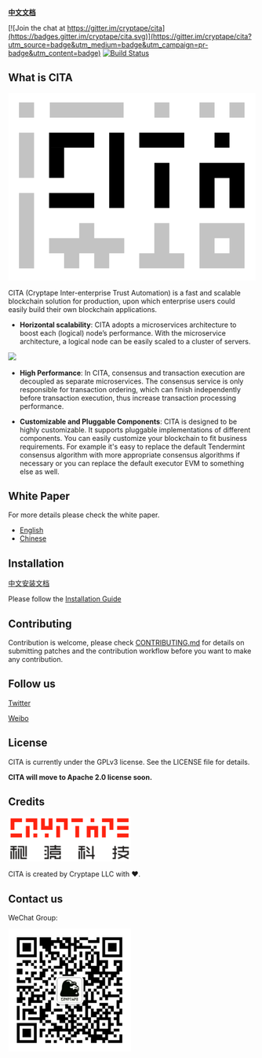 **[中文文档](http://cita.readthedocs.io/zh_CN/latest/)**

[![Join the chat at https://gitter.im/cryptape/cita](https://badges.gitter.im/cryptape/cita.svg)](https://gitter.im/cryptape/cita?utm_source=badge&utm_medium=badge&utm_campaign=pr-badge&utm_content=badge)
[![Build Status](https://travis-ci.org/cryptape/cita.svg?branch=master)](https://travis-ci.org/cryptape/cita)

## What is CITA
![](https://github.com/cryptape/assets/blob/master/CITA-logo.png?raw=true)

CITA (Cryptape Inter-enterprise Trust Automation) is a fast and scalable blockchain solution for production, upon which enterprise users could easily build their own blockchain applications.

- **Horizontal scalability**: CITA adopts a microservices architecture to boost each (logical) node’s performance.
With the microservice architecture, a logical node can be easily scaled to a cluster of servers.

![](https://github.com/cryptape/cita-whitepaper/blob/master/en/architecture.png?raw=true)

- **High Performance**: In CITA, consensus and transaction execution are decoupled as separate microservices. The consensus service is only responsible for transaction ordering, which can finish independently before transaction execution, thus increase transaction processing performance.

- **Customizable and Pluggable Components**: CITA is designed to be highly customizable. It supports pluggable implementations of different components. You can easily customize your blockchain to fit business requirements. For example it's easy to replace the default Tendermint consensus algorithm with more appropriate consensus algorithms if necessary or you can replace the default executor EVM to something else as well.

## White Paper

For more details please check the white paper.

- [English](https://github.com/cryptape/cita-whitepaper/blob/master/en/technical-whitepaper.md)
- [Chinese](https://github.com/cryptape/cita-whitepaper/blob/master/zh/technical-whitepaper.md)

## Installation

[中文安装文档](http://cita.readthedocs.io/zh_CN/latest/getting_started.html)

Please follow the [Installation Guide](https://github.com/cryptape/cita/wiki/Installation)

## Contributing
Contribution is welcome, please check [CONTRIBUTING.md](CONTRIBUTING.md) for details on submitting patches and the contribution workflow before you want to make any contribution.

## Follow us

[Twitter](https://twitter.com/Cryptape)

[Weibo](http://weibo.com/u/6307204864)


## License

CITA is currently under the GPLv3 license. See the LICENSE file for details.

**CITA will move to Apache 2.0 license soon.**

## Credits

<img src="https://github.com/cryptape/assets/blob/master/cryptape-logo-transparency.png?raw=true" width="250">

CITA is created by Cryptape LLC with :heart:.

## Contact us

WeChat Group:

<img src="https://github.com/cryptape/assets/blob/master/cryptape-wechat.jpeg?raw=true" width="250">

